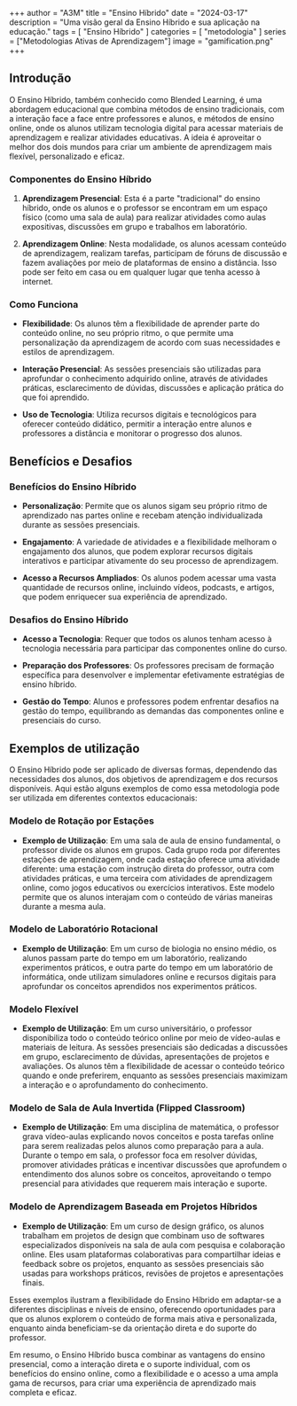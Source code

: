 +++
author = "A3M"
title = "Ensino Híbrido"
date = "2024-03-17"
description = "Uma visão geral da Ensino Híbrido e sua aplicação na educação."
tags = [
    "Ensino Híbrido"
]
categories = [
    "metodologia"
]
series = ["Metodologias Ativas de Aprendizagem"]
image = "gamification.png"
+++

## Introdução

O Ensino Híbrido, também conhecido como Blended Learning, é uma abordagem educacional que combina métodos de ensino tradicionais, com a interação face a face entre professores e alunos, e métodos de ensino online, onde os alunos utilizam tecnologia digital para acessar materiais de aprendizagem e realizar atividades educativas. A ideia é aproveitar o melhor dos dois mundos para criar um ambiente de aprendizagem mais flexível, personalizado e eficaz. 

### Componentes do Ensino Híbrido

1. **Aprendizagem Presencial**: Esta é a parte "tradicional" do ensino híbrido, onde os alunos e o professor se encontram em um espaço físico (como uma sala de aula) para realizar atividades como aulas expositivas, discussões em grupo e trabalhos em laboratório.

2. **Aprendizagem Online**: Nesta modalidade, os alunos acessam conteúdo de aprendizagem, realizam tarefas, participam de fóruns de discussão e fazem avaliações por meio de plataformas de ensino a distância. Isso pode ser feito em casa ou em qualquer lugar que tenha acesso à internet.

### Como Funciona

- **Flexibilidade**: Os alunos têm a flexibilidade de aprender parte do conteúdo online, no seu próprio ritmo, o que permite uma personalização da aprendizagem de acordo com suas necessidades e estilos de aprendizagem.
  
- **Interação Presencial**: As sessões presenciais são utilizadas para aprofundar o conhecimento adquirido online, através de atividades práticas, esclarecimento de dúvidas, discussões e aplicação prática do que foi aprendido.

- **Uso de Tecnologia**: Utiliza recursos digitais e tecnológicos para oferecer conteúdo didático, permitir a interação entre alunos e professores a distância e monitorar o progresso dos alunos.

## Benefícios e Desafios

### Benefícios do Ensino Híbrido

- **Personalização**: Permite que os alunos sigam seu próprio ritmo de aprendizado nas partes online e recebam atenção individualizada durante as sessões presenciais.

- **Engajamento**: A variedade de atividades e a flexibilidade melhoram o engajamento dos alunos, que podem explorar recursos digitais interativos e participar ativamente do seu processo de aprendizagem.

- **Acesso a Recursos Ampliados**: Os alunos podem acessar uma vasta quantidade de recursos online, incluindo vídeos, podcasts, e artigos, que podem enriquecer sua experiência de aprendizado.

### Desafios do Ensino Híbrido

- **Acesso a Tecnologia**: Requer que todos os alunos tenham acesso à tecnologia necessária para participar das componentes online do curso.

- **Preparação dos Professores**: Os professores precisam de formação específica para desenvolver e implementar efetivamente estratégias de ensino híbrido.

- **Gestão do Tempo**: Alunos e professores podem enfrentar desafios na gestão do tempo, equilibrando as demandas das componentes online e presenciais do curso.

## Exemplos de utilização

O Ensino Híbrido pode ser aplicado de diversas formas, dependendo das necessidades dos alunos, dos objetivos de aprendizagem e dos recursos disponíveis. Aqui estão alguns exemplos de como essa metodologia pode ser utilizada em diferentes contextos educacionais:

### **Modelo de Rotação por Estações**
- **Exemplo de Utilização**: Em uma sala de aula de ensino fundamental, o professor divide os alunos em grupos. Cada grupo roda por diferentes estações de aprendizagem, onde cada estação oferece uma atividade diferente: uma estação com instrução direta do professor, outra com atividades práticas, e uma terceira com atividades de aprendizagem online, como jogos educativos ou exercícios interativos. Este modelo permite que os alunos interajam com o conteúdo de várias maneiras durante a mesma aula.

### **Modelo de Laboratório Rotacional**
- **Exemplo de Utilização**: Em um curso de biologia no ensino médio, os alunos passam parte do tempo em um laboratório, realizando experimentos práticos, e outra parte do tempo em um laboratório de informática, onde utilizam simuladores online e recursos digitais para aprofundar os conceitos aprendidos nos experimentos práticos.

### **Modelo Flexível**
- **Exemplo de Utilização**: Em um curso universitário, o professor disponibiliza todo o conteúdo teórico online por meio de vídeo-aulas e materiais de leitura. As sessões presenciais são dedicadas a discussões em grupo, esclarecimento de dúvidas, apresentações de projetos e avaliações. Os alunos têm a flexibilidade de acessar o conteúdo teórico quando e onde preferirem, enquanto as sessões presenciais maximizam a interação e o aprofundamento do conhecimento.

### **Modelo de Sala de Aula Invertida (Flipped Classroom)**
- **Exemplo de Utilização**: Em uma disciplina de matemática, o professor grava vídeo-aulas explicando novos conceitos e posta tarefas online para serem realizadas pelos alunos como preparação para a aula. Durante o tempo em sala, o professor foca em resolver dúvidas, promover atividades práticas e incentivar discussões que aprofundem o entendimento dos alunos sobre os conceitos, aproveitando o tempo presencial para atividades que requerem mais interação e suporte.

### **Modelo de Aprendizagem Baseada em Projetos Híbridos**
- **Exemplo de Utilização**: Em um curso de design gráfico, os alunos trabalham em projetos de design que combinam uso de softwares especializados disponíveis na sala de aula com pesquisa e colaboração online. Eles usam plataformas colaborativas para compartilhar ideias e feedback sobre os projetos, enquanto as sessões presenciais são usadas para workshops práticos, revisões de projetos e apresentações finais.

Esses exemplos ilustram a flexibilidade do Ensino Híbrido em adaptar-se a diferentes disciplinas e níveis de ensino, oferecendo oportunidades para que os alunos explorem o conteúdo de forma mais ativa e personalizada, enquanto ainda beneficiam-se da orientação direta e do suporte do professor.

Em resumo, o Ensino Híbrido busca combinar as vantagens do ensino presencial, como a interação direta e o suporte individual, com os benefícios do ensino online, como a flexibilidade e o acesso a uma ampla gama de recursos, para criar uma experiência de aprendizado mais completa e eficaz.